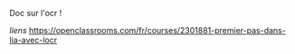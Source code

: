 Doc sur l'ocr !


<i> liens </i>
https://openclassrooms.com/fr/courses/2301881-premier-pas-dans-lia-avec-locr
